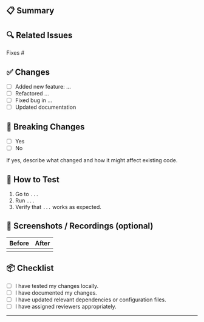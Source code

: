 ## 📋 Summary

<!-- Describe the purpose of the PR in a few sentences. What is being added, changed, or fixed? -->

## 🔍 Related Issues

<!-- Link any related issues (e.g., Fixes #123, Closes #456) -->
Fixes #

## ✅ Changes

<!-- List the main changes in this PR -->
- [ ] Added new feature: ...
- [ ] Refactored ...
- [ ] Fixed bug in ...
- [ ] Updated documentation

## 🚨 Breaking Changes

<!-- Does this PR introduce breaking changes? -->
- [ ] Yes
- [ ] No

If yes, describe what changed and how it might affect existing code.

## 🧪 How to Test

<!-- Provide steps for manual testing or reference automated tests -->
1. Go to `...`
2. Run `...`
3. Verify that `...` works as expected.

## 📸 Screenshots / Recordings (optional)

<!-- Add screenshots or GIFs for UI changes -->
| Before | After |
|--------|-------|
|        |       |

## 📦 Checklist

- [ ] I have tested my changes locally.
- [ ] I have documented my changes.
- [ ] I have updated relevant dependencies or configuration files.
- [ ] I have assigned reviewers appropriately.

---
